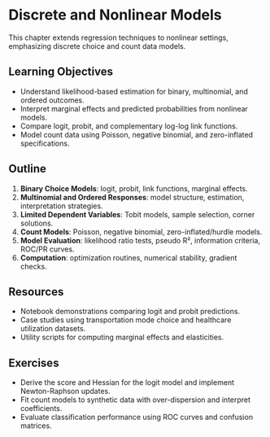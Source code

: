 # Discrete and Nonlinear Models

This chapter extends regression techniques to nonlinear settings, emphasizing discrete choice and count data models.

## Learning Objectives

- Understand likelihood-based estimation for binary, multinomial, and ordered outcomes.
- Interpret marginal effects and predicted probabilities from nonlinear models.
- Compare logit, probit, and complementary log-log link functions.
- Model count data using Poisson, negative binomial, and zero-inflated specifications.

## Outline

1. **Binary Choice Models**: logit, probit, link functions, marginal effects.
2. **Multinomial and Ordered Responses**: model structure, estimation, interpretation strategies.
3. **Limited Dependent Variables**: Tobit models, sample selection, corner solutions.
4. **Count Models**: Poisson, negative binomial, zero-inflated/hurdle models.
5. **Model Evaluation**: likelihood ratio tests, pseudo R², information criteria, ROC/PR curves.
6. **Computation**: optimization routines, numerical stability, gradient checks.

## Resources

- Notebook demonstrations comparing logit and probit predictions.
- Case studies using transportation mode choice and healthcare utilization datasets.
- Utility scripts for computing marginal effects and elasticities.

## Exercises

- Derive the score and Hessian for the logit model and implement Newton-Raphson updates.
- Fit count models to synthetic data with over-dispersion and interpret coefficients.
- Evaluate classification performance using ROC curves and confusion matrices.
